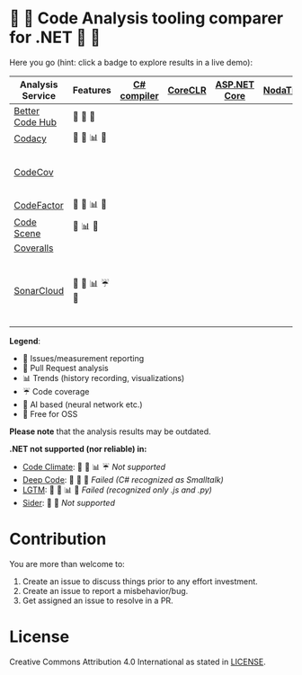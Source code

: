 # :wrench: :hammer: Code Analysis tooling comparer for .NET :hammer: :wrench:

Here you go (hint: click a badge to explore results in a live demo):

| Analysis Service      | Features |[C# compiler][roslyn]|[CoreCLR][clr]|[ASP.NET Core][asp]|[NodaTime][noda]|[Git Extensions][gitext]|
|-----------------------|----------|---------------------|--------------|-------------------|----------------|------------------------|
| [Better Code Hub][bch]| :traffic_light: :speech_balloon: :gift:| | | | | [![bchr][bch-gitext-badge]][bch-gitext] *live demo n/a* |
| [Codacy][codacy]      | :traffic_light: :speech_balloon: :bar_chart: :gift: | | | | | [![badge][codacy-gitext-badge]][codacy-gitext] |
| [CodeCov][ccov]       | | | | | | prod: [![badge][ccov-gitext-badge-prod]][ccov-gitext]<br/>prod+tests: [![badge][ccov-gitext-badge-prod-test]][ccov-gitext] |
| [CodeFactor][cfact]   | :traffic_light: :speech_balloon: :bar_chart: :gift: | | | | | [![badge][cfact-gitext-badge]][cfact-gitext] |
| [Code Scene][scene]   | :traffic_light: :bar_chart: :gift: | | | | | [![badge][scene-gitext-badge]][scene-gitext] |
| [Coveralls][covall]   | | | | | | |
| [SonarCloud][sonar]   | :traffic_light: :speech_balloon: :bar_chart: :umbrella: :gift: | | | | | [![gate][sonar-gitext-gate]][sonar-gitext] [![debt][sonar-gitext-debt]][sonar-gitext] [![cov][sonar-gitext-cov]][sonar-gitext] [![squale][sonar-gitext-squale]][sonar-gitext] [![reliab][sonar-gitext-reliab]][sonar-gitext] [![secur][sonar-gitext-secur]][sonar-gitext] |

**Legend**:

- :traffic_light: Issues/measurement reporting
- :speech_balloon: Pull Request analysis
- :bar_chart: Trends (history recording, visualizations)
- :umbrella: Code coverage
- :milky_way: AI based (neural network etc.)
- :gift: Free for OSS

**Please note** that the analysis results may be outdated.

**.NET not supported (nor reliable) in:**

* [Code Climate][clima]: :traffic_light: :speech_balloon: :bar_chart: :umbrella: *Not supported*
* [Deep Code][deepc]: :traffic_light: :milky_way: :gift: *Failed (C# recognized as Smalltalk)*
* [LGTM][lgtm]: :traffic_light: :speech_balloon: :bar_chart: :gift: *Failed (recognized only .js and .py)*
* [Sider][sider]: :traffic_light: :speech_balloon: *Not supported*

# Contribution

You are more than welcome to: 

1. Create an issue to discuss things prior to any effort investment.
2. Create an issue to report a misbehavior/bug.
3. Get assigned an issue to resolve in a PR.

# License

Creative Commons Attribution 4.0 International as stated in [LICENSE](./LICENSE).

[bch]: https://bettercodehub.com "Better Code Hub"
[codacy]: https://codacy.com "Codacy"
[ccov]: https://codecov.io/ "Codecov"
[cfact]: https://www.codefactor.io "CodeFactor"
[clima]: https://codeclimate.com/ "Code Climate"
[covall]: https://coveralls.io/ "Coveralls"
[deepc]: https://www.deepcode.ai/ "Deep Code"
[lgtm]: https://lgtm.com/ "LGTM"
[scene]: https://codescene.io/ "Code Scene"
[sider]: https://sider.review/  "Sider"
[sonar]: https://sonarcloud.io/ "SonarCloud"

[roslyn]: https://github.com/dotnet/roslyn "The .NET Compiler Platform (Roslyn)"
[clr]: https://github.com/dotnet/coreclr "The runtime for .NET Core"
[asp]: https://github.com/aspnet/AspNetCore "A cross-platform .NET framework for building web apps."
[noda]: https://github.com/nodatime/nodatime "A better date and time API for .NET"
[gitext]: https://github.com/gitextensions/gitextensions "A standalone UI tool for managing git repositories"

[bch-gitext]: /img/bch-gitext.png
[bch-gitext-badge]: https://bettercodehub.com/edge/badge/wachulski/gitextensions?branch=master
[ccov-gitext]: https://codecov.io/gh/gitextensions/gitextensions
[ccov-gitext-badge-prod]: https://codecov.io/gh/gitextensions/gitextensions/branch/master/graph/badge.svg?flag=production
[ccov-gitext-badge-prod-test]: https://codecov.io/gh/gitextensions/gitextensions/branch/master/graph/badge.svg
[codacy-gitext]: https://www.codacy.com/app/wachulski/gitextensions?utm_source=github.com&amp;utm_medium=referral&amp;utm_content=wachulski/gitextensions&amp;utm_campaign=Badge_Grade
[codacy-gitext-badge]: https://api.codacy.com/project/badge/Grade/c7e4d208980d4a14b5eb23b76f2d5a01
[cfact-gitext]: https://www.codefactor.io/repository/github/wachulski/gitextensions/
[cfact-gitext-badge]: https://www.codefactor.io/Content/badges/AMinus.svg
[scene-gitext]: https://codescene.io/projects/4180/jobs/latest-successful/results
[scene-gitext-badge]: https://codescene.io/projects/4180/status.svg
[sonar-gitext]: https://sonarcloud.io/dashboard?id=GitExtensions
[sonar-gitext-gate]: https://sonarcloud.io/api/project_badges/measure?project=GitExtensions&metric=alert_status
[sonar-gitext-debt]: https://sonarcloud.io/api/project_badges/measure?project=GitExtensions&metric=sqale_index
[sonar-gitext-cov]: https://sonarcloud.io/api/project_badges/measure?project=GitExtensions&metric=coverage
[sonar-gitext-squale]: https://sonarcloud.io/api/project_badges/measure?project=GitExtensions&metric=sqale_rating
[sonar-gitext-reliab]: https://sonarcloud.io/api/project_badges/measure?project=GitExtensions&metric=reliability_rating
[sonar-gitext-secur]: https://sonarcloud.io/api/project_badges/measure?project=GitExtensions&metric=security_rating
